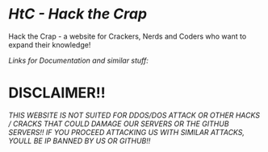 # _HtC - Hack the Crap_
Hack the Crap - a website for Crackers, Nerds and Coders who want to expand their knowledge!

_Links for Documentation and similar stuff:_



# DISCLAIMER!!
_THIS WEBSITE IS NOT SUITED FOR DDOS/DOS ATTACK OR OTHER HACKS / CRACKS THAT COULD DAMAGE OUR SERVERS OR THE GITHUB SERVERS!!_
_IF YOU PROCEED ATTACKING US WITH SIMILAR ATTACKS, YOULL BE IP BANNED BY US OR GITHUB!!_

